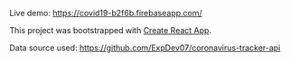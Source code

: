 Live demo: https://covid19-b2f6b.firebaseapp.com/

This project was bootstrapped with [Create React App](https://github.com/facebook/create-react-app).

Data source used: https://github.com/ExpDev07/coronavirus-tracker-api
